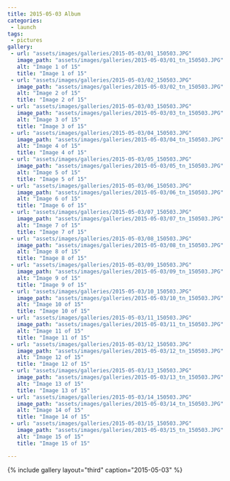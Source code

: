 ```yaml
---
title: 2015-05-03 Album
categories:
 - launch
tags:
 - pictures
gallery:
 - url: "assets/images/galleries/2015-05-03/01_150503.JPG"
   image_path: "assets/images/galleries/2015-05-03/01_tn_150503.JPG"
   alt: "Image 1 of 15"
   title: "Image 1 of 15"
 - url: "assets/images/galleries/2015-05-03/02_150503.JPG"
   image_path: "assets/images/galleries/2015-05-03/02_tn_150503.JPG"
   alt: "Image 2 of 15"
   title: "Image 2 of 15"
 - url: "assets/images/galleries/2015-05-03/03_150503.JPG"
   image_path: "assets/images/galleries/2015-05-03/03_tn_150503.JPG"
   alt: "Image 3 of 15"
   title: "Image 3 of 15"
 - url: "assets/images/galleries/2015-05-03/04_150503.JPG"
   image_path: "assets/images/galleries/2015-05-03/04_tn_150503.JPG"
   alt: "Image 4 of 15"
   title: "Image 4 of 15"
 - url: "assets/images/galleries/2015-05-03/05_150503.JPG"
   image_path: "assets/images/galleries/2015-05-03/05_tn_150503.JPG"
   alt: "Image 5 of 15"
   title: "Image 5 of 15"
 - url: "assets/images/galleries/2015-05-03/06_150503.JPG"
   image_path: "assets/images/galleries/2015-05-03/06_tn_150503.JPG"
   alt: "Image 6 of 15"
   title: "Image 6 of 15"
 - url: "assets/images/galleries/2015-05-03/07_150503.JPG"
   image_path: "assets/images/galleries/2015-05-03/07_tn_150503.JPG"
   alt: "Image 7 of 15"
   title: "Image 7 of 15"
 - url: "assets/images/galleries/2015-05-03/08_150503.JPG"
   image_path: "assets/images/galleries/2015-05-03/08_tn_150503.JPG"
   alt: "Image 8 of 15"
   title: "Image 8 of 15"
 - url: "assets/images/galleries/2015-05-03/09_150503.JPG"
   image_path: "assets/images/galleries/2015-05-03/09_tn_150503.JPG"
   alt: "Image 9 of 15"
   title: "Image 9 of 15"
 - url: "assets/images/galleries/2015-05-03/10_150503.JPG"
   image_path: "assets/images/galleries/2015-05-03/10_tn_150503.JPG"
   alt: "Image 10 of 15"
   title: "Image 10 of 15"
 - url: "assets/images/galleries/2015-05-03/11_150503.JPG"
   image_path: "assets/images/galleries/2015-05-03/11_tn_150503.JPG"
   alt: "Image 11 of 15"
   title: "Image 11 of 15"
 - url: "assets/images/galleries/2015-05-03/12_150503.JPG"
   image_path: "assets/images/galleries/2015-05-03/12_tn_150503.JPG"
   alt: "Image 12 of 15"
   title: "Image 12 of 15"
 - url: "assets/images/galleries/2015-05-03/13_150503.JPG"
   image_path: "assets/images/galleries/2015-05-03/13_tn_150503.JPG"
   alt: "Image 13 of 15"
   title: "Image 13 of 15"
 - url: "assets/images/galleries/2015-05-03/14_150503.JPG"
   image_path: "assets/images/galleries/2015-05-03/14_tn_150503.JPG"
   alt: "Image 14 of 15"
   title: "Image 14 of 15"
 - url: "assets/images/galleries/2015-05-03/15_150503.JPG"
   image_path: "assets/images/galleries/2015-05-03/15_tn_150503.JPG"
   alt: "Image 15 of 15"
   title: "Image 15 of 15"

---
```


{% include gallery layout="third" caption="2015-05-03" %}
